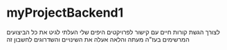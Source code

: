 # myProjectBackend1
לצורך הגשת קורות חיים עם קישור לפרויקטים היפים שלי העלתי לגיט את כל הביצועים המרשימים בעז"ה מעתה והלאה אעלה את השינויים והשדרוגים לחשבון זה
